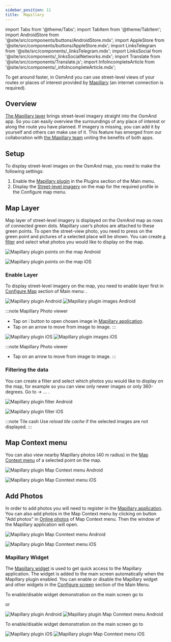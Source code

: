 ```yaml
---
sidebar_position: 11
title:  Mapillary
---
```


import Tabs from '@theme/Tabs';
import TabItem from '@theme/TabItem';
import AndroidStore from '@site/src/components/buttons/AndroidStore.mdx';
import AppleStore from '@site/src/components/buttons/AppleStore.mdx';
import LinksTelegram from '@site/src/components/_linksTelegram.mdx';
import LinksSocial from '@site/src/components/_linksSocialNetworks.mdx';
import Translate from '@site/src/components/Translate.js';
import InfoIncompleteArticle from '@site/src/components/_infoIncompleteArticle.mdx';

To get around faster, in OsmAnd you can use street-level views of your routes or places of interest provided by [Mapillary](https://www.mapillary.com/) (an internet connection is required).

## Overview

[The Mapillary layer](https://www.mapillary.com/) brings street-level imagery straight into the OsmAnd app. So you can easily overview the surroundings of any place of interest or along the route you have planned. If imagery is missing, you can add it by yourself and others can make use of it. This feature has emerged from our collaboration with [the Mapillary team](https://www.mapillary.com/about) uniting the benefits of both apps.

## Setup 

To display street-level images on the OsmAnd map, you need to make the following settings: 
   
1. Enable the [Mapillary plugin](../plugins/#enable--disable) in the Plugins section of the Main menu.    
2. Display the [Street-level imagery](#enable-layer) on the map for the required profile in the Configure map menu.


## Map Layer

Map layer of street-level imagery is displayed on the OsmAnd map as rows of connected green dots. Mapillary user’s photos are attached to these green points. To open the street-view photo, you need to press on the green point and pictures of a selected place will be shown. You can create [a filter](../plugins/mapillary.md#filtering-the-data) and select what photos you would like to display on the map.

<Tabs groupId="operating-systems">


<TabItem value="android" label="Android">

![Mapillary plugin points on the map Android](@site/static/img/plugins/mapillary/mapillary_plugin_points_android.png)

</TabItem>

<TabItem value="ios" label="iOS">

![Mapillary plugin points on the map iOS](@site/static/img/plugins/mapillary/mapillary_plugin_points_ios.png)

</TabItem>

</Tabs>


### Enable Layer

To display street-level imagery on the map, you need to enable layer first in [Configure Map](../map/configure-map-menu.md) section of Main menu: *<Translate ids="shared_string_menu,configure_map,street_level_imagery"/>*.  

<Tabs groupId="operating-systems">

<TabItem value="android" label="Android">

![Mapillary plugin Android](@site/static/img/plugins/mapillary/Mapilary_street_level_imagery_android.png) ![Mapillary plugin images Android](@site/static/img/plugins/mapillary/mapillary_plugin_images_android.png)

:::note Mapillary Photo viewer
- Tap on &#8285; button to open chosen image in [Mapillary application](https://www.mapillary.com/mobile-apps).
- Tap on an arrow to move from image to image.
:::

</TabItem>

<TabItem value="ios" label="iOS">

![Mapillary plugin iOS](@site/static/img/plugins/mapillary/Mapilary_street_level_imagery_ios.png) ![Mapillary plugin images iOS](@site/static/img/plugins/mapillary/mapillary_plugin_images_ios.png) 

:::note Mapillary Photo viewer
- Tap on an arrow to move from image to image.
:::

</TabItem>

</Tabs>


### Filtering the data

You can create a filter and select which photos you would like to display on the map, for example so you can view only newer images or only 360-degrees.  Go to *<Translate ids="shared_string_menu,configure_map,street_level_imagery"/>*→ &#8230; . 

<Tabs groupId="operating-systems">

<TabItem value="android" label="Android">

![Mapillary plugin filter Android](@site/static/img/plugins/mapillary/mapillary_plugin_filter_android.png) 

</TabItem>

<TabItem value="ios" label="iOS">

![Mapillary plugin filter iOS](@site/static/img/plugins/mapillary/mapillary_plugin_filter_ios.png)

</TabItem>

</Tabs>

:::note Tile cash
Use *reload tile cache* if the selected images are not displayed.
:::


## Map Context menu

You can also view nearby Mapillary photos (40 m radius) in the [Map Context menu](../map/map-context-menu.md#online-photos) of a selected point on the map.

<Tabs groupId="operating-systems">


<TabItem value="android" label="Android">

![Mapillary plugin Map Context menu Android](@site/static/img/plugins/mapillary/mapillary_plugin_context_menu_android.png)

</TabItem>

<TabItem value="ios" label="iOS">

![Mapillary plugin Map Conntext menu iOS](@site/static/img/plugins/mapillary/mapillary_plugin_context_menu_ios.png)

</TabItem>

</Tabs>

## Add Photos

In order to add photos you will need to register in the [Mapillary application](https://www.mapillary.com/mobile-apps). You can also add photos in the Map Context menu by clicking on button "Add photos" in [Online photos](../map/map-context-menu.md#online-photos) of Map Context menu. Then the window of the Mapillary application will open.

<Tabs groupId="operating-systems">

<TabItem value="android" label="Android">

![Mapillary plugin Map Conntext menu Android](@site/static/img/plugins/mapillary/mapillary_add_photo_android.png)

</TabItem>

<TabItem value="ios" label="iOS">

![Mapillary plugin Map Conntext menu iOS](@site/static/img/plugins/mapillary/mapillary_add_photo_ios.png)

</TabItem>

</Tabs>

### Mapillary Widget

The [Mapillary widget](../widgets/info-widgets.md#-mapillary-widget) is used to get quick access to the Mapillary application. The widget is added to the main screen automatically when the Mapillary plugin enabled. You can enable or disable the Mapillary widget and other widgets in the [Configure screen](../widgets/configure-screen.md) section of the Main Menu.

<Tabs groupId="operating-systems">

<TabItem value="android" label="Android">

To enable/disable widget demonstration on the main screen go to
*<Translate android="true" ids="shared_string_menu,map_widget_config,map_widget_right,mapillary"/>*

or *<Translate android="true" ids="shared_string_menu,map_widget_config,map_widget_left,mapillary"/>*

![Mapillary plugin Android](@site/static/img/plugins/mapillary/mapillary_widget_disable_android.png)  ![Mapillary plugin Map Conntext menu Android](@site/static/img/plugins/mapillary/mapillary_app_activation_android.png)


</TabItem>

<TabItem value="ios" label="iOS">

To enable/disable widget demonstration on the main screen go to 
*<Translate ios="true" ids="shared_string_menu,layer_map_appearance,shared_string_widgets,mapillary"/>*

![Mapillary plugin iOS](@site/static/img/plugins/mapillary/mapillary_widget_disable_ios.png) ![Mapillary plugin Map Conntext menu iOS](@site/static/img/plugins/mapillary/mapillary_app_activation_ios.png)

</TabItem>

</Tabs>